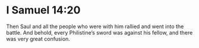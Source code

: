 # I Samuel 14:20

Then Saul and all the people who were with him rallied and went into the battle. And behold, every Philistine’s sword was against his fellow, and there was very great confusion.
